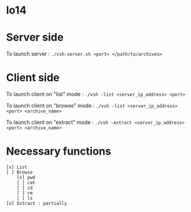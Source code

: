 # lo14

# Server side

To launch server :
`./vsh-server.sh <port> </path/to/archives>`

# Client side

To launch client on "list" mode : 
`./vsh -list <server_ip_address> <port>`

To launch client on "browse" mode :
`./vsh -list <server_ip_address> <port> <archive_name>`

To launch client on "extract" mode :
`./vsh -extract <server_ip_address> <port> <archive_name>`


# Necessary functions
	[x] List
	[ ] Browse
		[x] pwd
		[ ] cat
		[ ] cd
		[ ] rm
		[ ] ls
	[o] Extract : partially